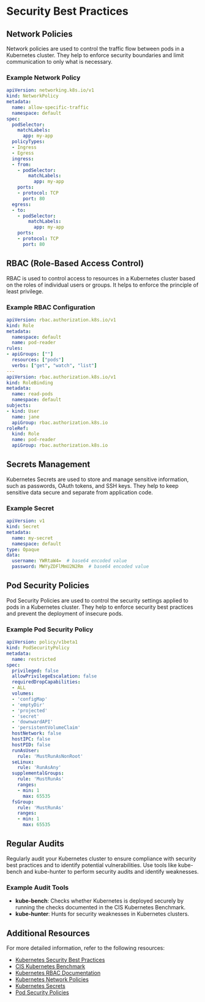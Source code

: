 # Security Best Practices

## Network Policies
Network policies are used to control the traffic flow between pods in a Kubernetes cluster. They help to enforce security boundaries and limit communication to only what is necessary.

### Example Network Policy
```yaml
apiVersion: networking.k8s.io/v1
kind: NetworkPolicy
metadata:
  name: allow-specific-traffic
  namespace: default
spec:
  podSelector:
    matchLabels:
      app: my-app
  policyTypes:
  - Ingress
  - Egress
  ingress:
  - from:
    - podSelector:
        matchLabels:
          app: my-app
    ports:
    - protocol: TCP
      port: 80
  egress:
  - to:
    - podSelector:
        matchLabels:
          app: my-app
    ports:
    - protocol: TCP
      port: 80
```

## RBAC (Role-Based Access Control)
RBAC is used to control access to resources in a Kubernetes cluster based on the roles of individual users or groups. It helps to enforce the principle of least privilege.

### Example RBAC Configuration
```yaml
apiVersion: rbac.authorization.k8s.io/v1
kind: Role
metadata:
  namespace: default
  name: pod-reader
rules:
- apiGroups: [""]
  resources: ["pods"]
  verbs: ["get", "watch", "list"]
---
apiVersion: rbac.authorization.k8s.io/v1
kind: RoleBinding
metadata:
  name: read-pods
  namespace: default
subjects:
- kind: User
  name: jane
  apiGroup: rbac.authorization.k8s.io
roleRef:
  kind: Role
  name: pod-reader
  apiGroup: rbac.authorization.k8s.io
```

## Secrets Management
Kubernetes Secrets are used to store and manage sensitive information, such as passwords, OAuth tokens, and SSH keys. They help to keep sensitive data secure and separate from application code.

### Example Secret
```yaml
apiVersion: v1
kind: Secret
metadata:
  name: my-secret
  namespace: default
type: Opaque
data:
  username: YWRtaW4=  # base64 encoded value
  password: MWYyZDFlMmU2N2Rm  # base64 encoded value
```

## Pod Security Policies
Pod Security Policies are used to control the security settings applied to pods in a Kubernetes cluster. They help to enforce security best practices and prevent the deployment of insecure pods.

### Example Pod Security Policy
```yaml
apiVersion: policy/v1beta1
kind: PodSecurityPolicy
metadata:
  name: restricted
spec:
  privileged: false
  allowPrivilegeEscalation: false
  requiredDropCapabilities:
  - ALL
  volumes:
  - 'configMap'
  - 'emptyDir'
  - 'projected'
  - 'secret'
  - 'downwardAPI'
  - 'persistentVolumeClaim'
  hostNetwork: false
  hostIPC: false
  hostPID: false
  runAsUser:
    rule: 'MustRunAsNonRoot'
  seLinux:
    rule: 'RunAsAny'
  supplementalGroups:
    rule: 'MustRunAs'
    ranges:
    - min: 1
      max: 65535
  fsGroup:
    rule: 'MustRunAs'
    ranges:
    - min: 1
      max: 65535
```

## Regular Audits
Regularly audit your Kubernetes cluster to ensure compliance with security best practices and to identify potential vulnerabilities. Use tools like kube-bench and kube-hunter to perform security audits and identify weaknesses.

### Example Audit Tools
- **kube-bench**: Checks whether Kubernetes is deployed securely by running the checks documented in the CIS Kubernetes Benchmark.
- **kube-hunter**: Hunts for security weaknesses in Kubernetes clusters.

## Additional Resources
For more detailed information, refer to the following resources:
- [Kubernetes Security Best Practices](https://kubernetes.io/docs/concepts/security/)
- [CIS Kubernetes Benchmark](https://www.cisecurity.org/benchmark/kubernetes/)
- [Kubernetes RBAC Documentation](https://kubernetes.io/docs/reference/access-authn-authz/rbac/)
- [Kubernetes Network Policies](https://kubernetes.io/docs/concepts/services-networking/network-policies/)
- [Kubernetes Secrets](https://kubernetes.io/docs/concepts/configuration/secret/)
- [Pod Security Policies](https://kubernetes.io/docs/concepts/policy/pod-security-policy/)
